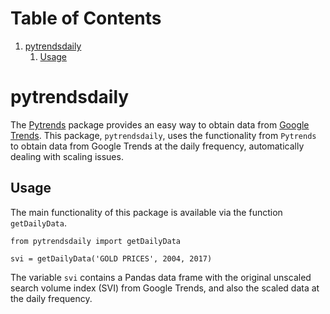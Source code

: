 # Table of Contents

1.  [pytrendsdaily](#orgca507e0)
    1.  [Usage](#orgad39ac6)


<a id="orgca507e0"></a>

# pytrendsdaily

The [Pytrends](https://github.com/GeneralMills/pytrends) package provides an easy way to obtain data from [Google Trends](https://trends.google.com/trends). This package, `pytrendsdaily`, uses the functionality from `Pytrends` to obtain data from Google Trends at the daily frequency, automatically dealing with scaling issues.


<a id="orgad39ac6"></a>

## Usage

The main functionality of this package is available via the function `getDailyData`.

    from pytrendsdaily import getDailyData

    svi = getDailyData('GOLD PRICES', 2004, 2017)

The variable `svi` contains a Pandas data frame with the original unscaled search volume index (SVI) from Google Trends, and also the scaled data at the daily frequency.
